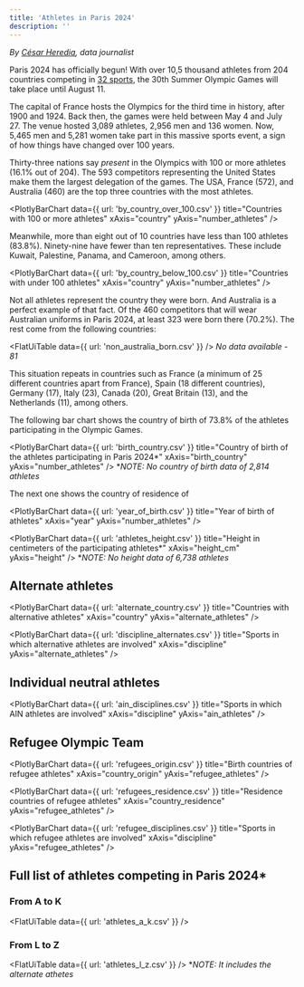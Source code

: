 ```yaml
---
title: 'Athletes in Paris 2024'
description: ''
---
```


*By [César Heredia](https://x.com/cahered), data journalist*

Paris 2024 has officially begun! With over 10,5 thousand athletes from 204 countries competing in [32 sports](https://olympics.com/en/sports/#:~:text=Frequently%20Asked%20Questions,are%20in%20the%20Summer%20Olympics%3F), the 30th Summer Olympic Games will take place until August 11.

The capital of France hosts the Olympics for the third time in history, after 1900 and 1924. Back then, the games were held between May 4 and July 27. The venue hosted 3,089 athletes, 2,956 men and 136 women. Now, 5,465 men and 5,281 women take part in this massive sports event, a sign of how things have changed over 100 years.

Thirty-three nations say *present* in the Olympics with 100 or more athletes (16.1% out of 204). The 593 competitors representing the United States make them the largest delegation of the games. The USA, France (572), and Australia (460) are the top three countries with the most athletes.

<PlotlyBarChart
  data={{
    url: 'by_country_over_100.csv'
  }}
  title="Countries with 100 or more athletes"
  xAxis="country"
  yAxis="number_athletes"
/>

Meanwhile, more than eight out of 10 countries have less than 100 athletes (83.8%). Ninety-nine have fewer than ten representatives. These include Kuwait, Palestine, Panama, and Cameroon, among others.

<PlotlyBarChart
  data={{
    url: 'by_country_below_100.csv'
  }}
  title="Countries with under 100 athletes"
  xAxis="country"
  yAxis="number_athletes"
/>

Not all athletes represent the country they were born. And Australia is a perfect example of that fact. Of the 460 competitors that will wear Australian uniforms in Paris 2024, at least 323 were born there (70.2%). The rest come from the following countries:

<FlatUiTable
  data={{
    url: 'non_australia_born.csv'
  }}
/>
*No data available - 81*

This situation repeats in countries such as France (a minimum of 25 different countries apart from France), Spain (18 different countries), Germany (17), Italy (23), Canada (20), Great Britain (13), and the Netherlands (11), among others.

The following bar chart shows the country of birth of 73.8% of the athletes participating in the Olympic Games.

<PlotlyBarChart
  data={{
    url: 'birth_country.csv'
  }}
  title="Country of birth of the athletes participating in Paris 2024*"
  xAxis="birth_country"
  yAxis="number_athletes"
/>
**NOTE: No country of birth data of 2,814 athletes*

The next one shows the country of residence of 

<PlotlyBarChart
  data={{
    url: 'year_of_birth.csv'
  }}
  title="Year of birth of athletes"
  xAxis="year"
  yAxis="number_athletes"
/>

<PlotlyBarChart
  data={{
    url: 'athletes_height.csv'
  }}
  title="Height in centimeters of the participating athletes*"
  xAxis="height_cm"
  yAxis="height"
/>
**NOTE: No height data of 6,738 athletes*

## Alternate athletes

<PlotlyBarChart
  data={{
    url: 'alternate_country.csv'
  }}
  title="Countries with alternative athletes"
  xAxis="country"
  yAxis="alternate_athletes"
/>

<PlotlyBarChart
  data={{
    url: 'discipline_alternates.csv'
  }}
  title="Sports in which alternative athletes are involved"
  xAxis="discipline"
  yAxis="alternate_athletes"
/>

## Individual neutral athletes

<PlotlyBarChart
  data={{
    url: 'ain_disciplines.csv'
  }}
  title="Sports in which AIN athletes are involved"
  xAxis="discipline"
  yAxis="ain_athletes"
/>

## Refugee Olympic Team

<PlotlyBarChart
  data={{
    url: 'refugees_origin.csv'
  }}
  title="Birth countries of refugee athletes"
  xAxis="country_origin"
  yAxis="refugee_athletes"
/>

<PlotlyBarChart
  data={{
    url: 'refugees_residence.csv'
  }}
  title="Residence countries of refugee athletes"
  xAxis="country_residence"
  yAxis="refugee_athletes"
/>

<PlotlyBarChart
  data={{
    url: 'refugee_disciplines.csv'
  }}
  title="Sports in which refugee athletes are involved"
  xAxis="discipline"
  yAxis="refugee_athletes"
/>

## Full list of athletes competing in Paris 2024*

### From A to K

<FlatUiTable
  data={{
    url: 'athletes_a_k.csv'
  }}
/>

### From L to Z

<FlatUiTable
  data={{
    url: 'athletes_l_z.csv'
  }}
/>
**NOTE: It includes the alternate athetes*
